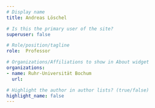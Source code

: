 ```yaml
---
# Display name
title: Andreas Löschel

# Is this the primary user of the site?
superuser: false

# Role/position/tagline
role:  Professor

# Organizations/Affiliations to show in About widget
organizations:
- name: Ruhr-Universität Bochum
  url: 

# Highlight the author in author lists? (true/false)
highlight_name: false
---
```

<br>

